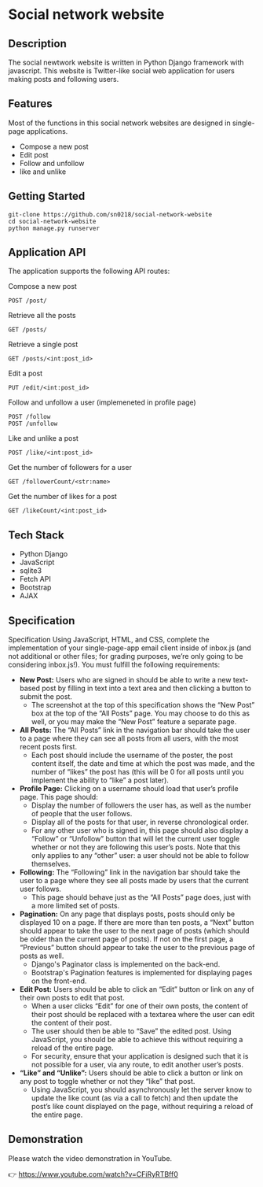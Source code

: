 # Social network website

## Description
The social newtwork website is written in Python Django framework with javascript. 
This website is Twitter-like social web application for users making posts and following users.

## Features
Most of the functions in this social network websites are designed in single-page applications.
 - Compose a new post
 - Edit post
 - Follow and unfollow
 - like and unlike

## Getting Started
```
git-clone https://github.com/sn0218/social-network-website
cd social-network-website
python manage.py runserver
```

## Application API
The application supports the following API routes:

Compose a new post
```
POST /post/
```

Retrieve all the posts
```
GET /posts/
```

Retrieve a single post
```
GET /posts/<int:post_id>
```

Edit a post
```
PUT /edit/<int:post_id>
```

Follow and unfollow a user (implemeneted in profile page)
```
POST /follow
POST /unfollow
```

Like and unlike a post
```
POST /like/<int:post_id>
```

Get the number of followers for a user
```
GET /followerCount/<str:name>
```

Get the number of likes for a post
```
GET /likeCount/<int:post_id>
```


## Tech Stack
-   Python Django
-   JavaScript
-   sqlite3
-   Fetch API
-   Bootstrap
-   AJAX


## Specification
Specification
Using JavaScript, HTML, and CSS, complete the implementation of your single-page-app email client inside of inbox.js (and not additional or other files; for grading purposes, we’re only going to be considering inbox.js!). You must fulfill the following requirements:

- **New Post:** Users who are signed in should be able to write a new text-based post by filling in text into a text area and then clicking a button to submit the post.
    - The screenshot at the top of this specification shows the “New Post” box at the top of the “All Posts” page. You may choose to do this as well, or you may make the “New Post” feature a separate page.
- **All Posts:** The “All Posts” link in the navigation bar should take the user to a page where they can see all posts from all users, with the most recent posts first.
    - Each post should include the username of the poster, the post content itself, the date and time at which the post was made, and the number of “likes” the post has (this will be 0 for all posts until you implement the ability to “like” a post later).
- **Profile Page:** Clicking on a username should load that user’s profile page. This page should:
    - Display the number of followers the user has, as well as the number of people that the user follows.
    - Display all of the posts for that user, in reverse chronological order.
    - For any other user who is signed in, this page should also display a “Follow” or “Unfollow” button that will let the current user toggle whether or not they are following this user’s posts. Note that this only applies to any “other” user: a user should not be able to follow themselves.
-  **Following:** The “Following” link in the navigation bar should take the user to a page where they see all posts made by users that the current user follows.
    - This page should behave just as the “All Posts” page does, just with a more limited set of posts.
- **Pagination:** On any page that displays posts, posts should only be displayed 10 on a page. If there are more than ten posts, a “Next” button should appear to take the user to the next page of posts (which should be older than the current page of posts). If not on the first page, a “Previous” button should appear to take the user to the previous page of posts as well.
    - Django's Paginator class is implemented on the back-end.
    - Bootstrap's Pagination features is implemented for displaying pages on the front-end.
- **Edit Post:** Users should be able to click an “Edit” button or link on any of their own posts to edit that post.
    - When a user clicks “Edit” for one of their own posts, the content of their post should be replaced with a textarea where the user can edit the content of their post.
    - The user should then be able to “Save” the edited post. Using JavaScript, you should be able to achieve this without requiring a reload of the entire page.
    - For security, ensure that your application is designed such that it is not possible for a user, via any route, to edit another user’s posts.
- **“Like” and “Unlike”:** Users should be able to click a button or link on any post to toggle whether or not they “like” that post.
    - Using JavaScript, you should asynchronously let the server know to update the like count (as via a call to fetch) and then update the post’s like count displayed on the page, without requiring a reload of the entire page.
   

## Demonstration
Please watch the video demonstration in YouTube.

:point_right: https://www.youtube.com/watch?v=CFiRyRTBff0
